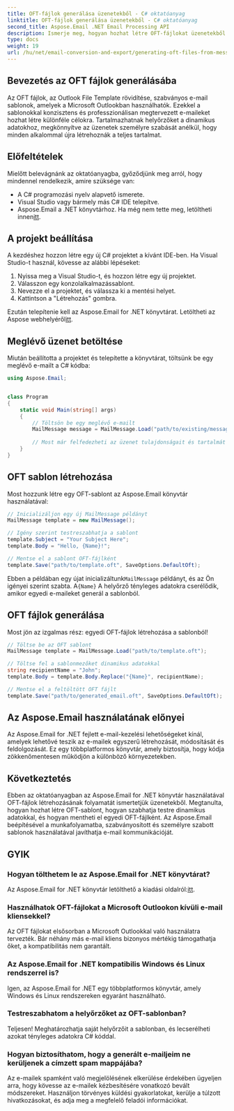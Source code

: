 ```yaml
---
title: OFT-fájlok generálása üzenetekből - C# oktatóanyag
linktitle: OFT-fájlok generálása üzenetekből - C# oktatóanyag
second_title: Aspose.Email .NET Email Processing API
description: Ismerje meg, hogyan hozhat létre OFT-fájlokat üzenetekből az Aspose.Email for .NET használatával. Lépésről lépésre útmutató forráskóddal a hatékony e-mail sablonok generálásához.
type: docs
weight: 19
url: /hu/net/email-conversion-and-export/generating-oft-files-from-messages-csharp-tutorial/
---
```


## Bevezetés az OFT fájlok generálásába

Az OFT fájlok, az Outlook File Template rövidítése, szabványos e-mail sablonok, amelyek a Microsoft Outlookban használhatók. Ezekkel a sablonokkal konzisztens és professzionálisan megtervezett e-maileket hozhat létre különféle célokra. Tartalmazhatnak helyőrzőket a dinamikus adatokhoz, megkönnyítve az üzenetek személyre szabását anélkül, hogy minden alkalommal újra létrehoznák a teljes tartalmat.

## Előfeltételek

Mielőtt belevágnánk az oktatóanyagba, győződjünk meg arról, hogy mindennel rendelkezik, amire szüksége van:

- A C# programozási nyelv alapvető ismerete.
- Visual Studio vagy bármely más C# IDE telepítve.
-  Aspose.Email a .NET könyvtárhoz. Ha még nem tette meg, letöltheti innen[itt](https://releases.aspose.com/email/net).

## A projekt beállítása

A kezdéshez hozzon létre egy új C# projektet a kívánt IDE-ben. Ha Visual Studio-t használ, kövesse az alábbi lépéseket:

1. Nyissa meg a Visual Studio-t, és hozzon létre egy új projektet.
2. Válasszon egy konzolalkalmazássablont.
3. Nevezze el a projektet, és válassza ki a mentési helyet.
4. Kattintson a "Létrehozás" gombra.

 Ezután telepítenie kell az Aspose.Email for .NET könyvtárat. Letöltheti az Aspose webhelyéről[itt](https://releases.aspose.com/email/net).

## Meglévő üzenet betöltése

Miután beállította a projektet és telepítette a könyvtárat, töltsünk be egy meglévő e-mailt a C# kódba:

```csharp
using Aspose.Email;


class Program
{
    static void Main(string[] args)
    {
        // Töltsön be egy meglévő e-mailt
        MailMessage message = MailMessage.Load("path/to/existing/message.eml");
        
        // Most már felfedezheti az üzenet tulajdonságait és tartalmát
    }
}
```

## OFT sablon létrehozása

Most hozzunk létre egy OFT-sablont az Aspose.Email könyvtár használatával:

```csharp
// Inicializáljon egy új MailMessage példányt
MailMessage template = new MailMessage();

// Igény szerint testreszabhatja a sablont
template.Subject = "Your Subject Here";
template.Body = "Hello, {Name}!";

// Mentse el a sablont OFT-fájlként
template.Save("path/to/template.oft", SaveOptions.DefaultOft);
```

 Ebben a példában egy újat inicializáltunk`MailMessage` példányt, és az Ön igényei szerint szabta. A`{Name}` A helyőrző tényleges adatokra cserélődik, amikor egyedi e-maileket generál a sablonból.

## OFT fájlok generálása

Most jön az izgalmas rész: egyedi OFT-fájlok létrehozása a sablonból!

```csharp
// Töltse be az OFT sablont
MailMessage template = MailMessage.Load("path/to/template.oft");

// Töltse fel a sablonmezőket dinamikus adatokkal
string recipientName = "John";
template.Body = template.Body.Replace("{Name}", recipientName);

// Mentse el a feltöltött OFT fájlt
template.Save("path/to/generated_email.oft", SaveOptions.DefaultOft);
```

## Az Aspose.Email használatának előnyei

Az Aspose.Email for .NET fejlett e-mail-kezelési lehetőségeket kínál, amelyek lehetővé teszik az e-mailek egyszerű létrehozását, módosítását és feldolgozását. Ez egy többplatformos könyvtár, amely biztosítja, hogy kódja zökkenőmentesen működjön a különböző környezetekben.

## Következtetés

Ebben az oktatóanyagban az Aspose.Email for .NET könyvtár használatával OFT-fájlok létrehozásának folyamatát ismertetjük üzenetekből. Megtanulta, hogyan hozhat létre OFT-sablont, hogyan szabhatja testre dinamikus adatokkal, és hogyan mentheti el egyedi OFT-fájlként. Az Aspose.Email beépítésével a munkafolyamatba, szabványosított és személyre szabott sablonok használatával javíthatja e-mail kommunikációját.

## GYIK

### Hogyan tölthetem le az Aspose.Email for .NET könyvtárat?

 Az Aspose.Email for .NET könyvtár letölthető a kiadási oldalról:[itt](https://releases.aspose.com/email/net).

### Használhatok OFT-fájlokat a Microsoft Outlookon kívüli e-mail kliensekkel?

Az OFT fájlokat elsősorban a Microsoft Outlookkal való használatra tervezték. Bár néhány más e-mail kliens bizonyos mértékig támogathatja őket, a kompatibilitás nem garantált.

### Az Aspose.Email for .NET kompatibilis Windows és Linux rendszerrel is?

Igen, az Aspose.Email for .NET egy többplatformos könyvtár, amely Windows és Linux rendszereken egyaránt használható.

### Testreszabhatom a helyőrzőket az OFT-sablonban?

Teljesen! Meghatározhatja saját helyőrzőit a sablonban, és lecserélheti azokat tényleges adatokra C# kóddal.

### Hogyan biztosíthatom, hogy a generált e-mailjeim ne kerüljenek a címzett spam mappájába?

Az e-mailek spamként való megjelölésének elkerülése érdekében ügyeljen arra, hogy kövesse az e-mailek kézbesítésére vonatkozó bevált módszereket. Használjon törvényes küldési gyakorlatokat, kerülje a túlzott hivatkozásokat, és adja meg a megfelelő feladói információkat.